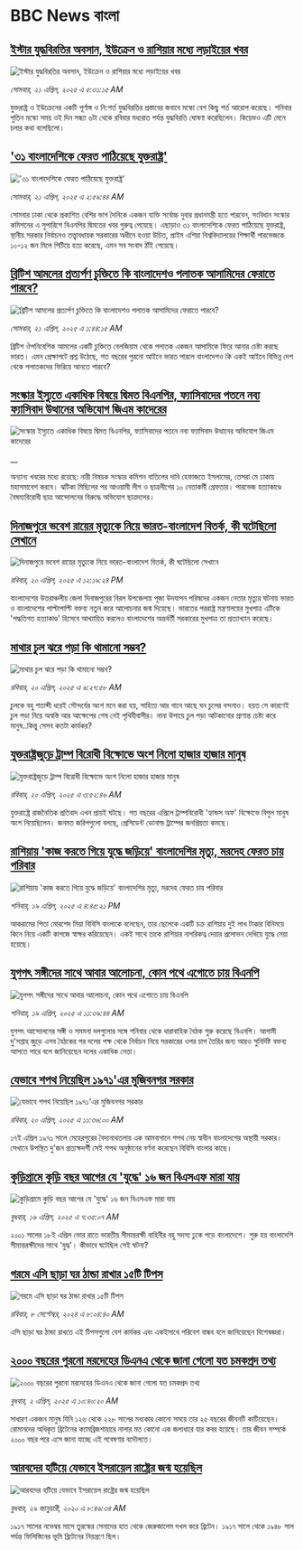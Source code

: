 # BBC News বাংলা## [ইস্টার যুদ্ধবিরতির অবসান, ইউক্রেন ও রাশিয়ার মধ্যে লড়াইয়ের খবর](https://www.bbc.com/bengali/articles/cgenzyzwrn8o?at_campaign=githubrss)![ইস্টার যুদ্ধবিরতির অবসান, ইউক্রেন ও রাশিয়ার মধ্যে লড়াইয়ের খবর](https://ichef.bbci.co.uk/ace/standard/240/cpsprodpb/27ce/live/35241950-1e5f-11f0-80b3-83959215671c.jpg)_সোমবার, ২১ এপ্রিল, ২০২৫ এ ৫:৩১:১৫ AM_যুক্তরাষ্ট্র ও ইউক্রেনের একটি পূর্ণাঙ্গ ও নি:শর্ত যুদ্ধবিরতির প্রস্তাবের জবাবে মস্কো বেশ কিছু শর্ত আরোপ করেছে। শনিবার পুতিন মস্কো সময় ওই দিন সন্ধ্যা ৬টা থেকে রবিবার মধ্যরাত পর্যন্ত যুদ্ধবিরতি ঘোষণা করেছিলেন। কিয়েভও এটি মেনে চলার কথা বলেছিলো।## ['৩১ বাংলাদেশিকে ফেরত পাঠিয়েছে যুক্তরাষ্ট্র'](https://www.bbc.com/bengali/articles/cvgp5r9nwkeo?at_campaign=githubrss)!['৩১ বাংলাদেশিকে ফেরত পাঠিয়েছে যুক্তরাষ্ট্র'](https://ichef.bbci.co.uk/ace/standard/240/cpsprodpb/d849/live/8393af00-1e56-11f0-bb64-6917e3c17e58.jpg)_সোমবার, ২১ এপ্রিল, ২০২৫ এ ২:৫৯:৪৪ AM_সোমবার ঢাকা থেকে প্রকাশিত বেশির ভাগ দৈনিকে একজন ব্যক্তি সর্বোচ্চ দুবার প্রধানমন্ত্রী হতে পারবেন, সংবিধান সংস্কার কমিশনের এ সুপারিশে বিএনপির দ্বিমতের  খবর গুরুত্ব পেয়েছে। এছাড়াও ৩১ বাংলাদেশিকে ফেরত পাঠিয়েছে যুক্তরাষ্ট্র, স্থানীয় সরকার নির্বাচনও তত্ত্বাবধায়ক সরকারের অধীনে হওয়া উচিত, প্রাইম এশিয়া বিশ্ববিদ্যালয়ের শিক্ষার্থী পারভেজকে ১০-১২ জন মিলে পিটিয়ে হত্য করেছে, এমন সব সংবাদ ঠাঁই পেয়েছে।## [ব্রিটিশ আমলের প্রত্যর্পণ চুক্তিতে কি বাংলাদেশও পলাতক আসামিদের ফেরাতে পারবে?](https://www.bbc.com/bengali/articles/cr78llj24n4o?at_campaign=githubrss)![ব্রিটিশ আমলের প্রত্যর্পণ চুক্তিতে কি বাংলাদেশও পলাতক আসামিদের ফেরাতে পারবে?](https://ichef.bbci.co.uk/ace/standard/240/cpsprodpb/6d62/live/4f434700-1de9-11f0-b1b3-7358f8d35a35.jpg)_সোমবার, ২১ এপ্রিল, ২০২৫ এ ১:৪৪:১৫ AM_ব্রিটিশ ঔপনিবেশিক আমলের একটি চুক্তিতে বেলজিয়াম থেকে পলাতক একজন আসামিকে ফিরে আনার চেষ্টা করছে ভারত। এমন প্রেক্ষাপটে প্রশ্ন উঠেছে, শত বছরের পুরনো আইনে ভারত পারলে বাংলাদেশও কি একই আইনে বিভিন্ন দেশ থেকে পলাতকদের ফিরিয়ে আনতে পারবে?## [সংস্কার ইস্যুতে একাধিক বিষয়ে দ্বিমত বিএনপির, ফ্যাসিবাদের পতনে নব্য ফ্যাসিবাদ উত্থানের অভিযোগ জিএম কাদেরের](https://www.bbc.co.uk/bengali/live/cglx663ww00t?at_campaign=githubrss)![সংস্কার ইস্যুতে একাধিক বিষয়ে দ্বিমত বিএনপির, ফ্যাসিবাদের পতনে নব্য ফ্যাসিবাদ উত্থানের অভিযোগ জিএম কাদেরের](https://ichef.bbci.co.uk/ace/standard/240/cpsprodpb/35b1/live/b76e5cc0-1dfd-11f0-b1b3-7358f8d35a35.jpg)__অন্যান্য খবরের মধ্যে রয়েছে: নারী বিষয়ক সংস্কার কমিশন বাতিলের দাবি হেফাজতে ইসলামের, তেসরা মে ঢাকায় মহাসমাবেশ করবে। ঝটিকা মিছিলের পর আওয়ামী লীগ ও ছাত্রলীগের ১০ নেতাকর্মী গ্রেফতার। পারভেজ হত্যাকাণ্ডে বৈষম্যবিরোধী ছাত্র আন্দোলনের বিরুদ্ধে অভিযোগ ছাত্রদলের।## [দিনাজপুরে ভবেশ রায়ের মৃত্যুকে নিয়ে ভারত-বাংলাদেশ বিতর্ক, কী ঘটেছিলো সেখানে](https://www.bbc.com/bengali/articles/czx1grqnv2yo?at_campaign=githubrss)![দিনাজপুরে ভবেশ রায়ের মৃত্যুকে নিয়ে ভারত-বাংলাদেশ বিতর্ক, কী ঘটেছিলো সেখানে](https://ichef.bbci.co.uk/ace/standard/240/cpsprodpb/b584/live/8e661230-1ddc-11f0-b265-abe347419ae3.jpg)_রবিবার, ২০ এপ্রিল, ২০২৫ এ ১২:১৯:২৪ PM_বাংলাদেশের উত্তরাঞ্চলীয় জেলা দিনাজপুরের বিরল উপজেলায় পূজা উদযাপন পরিষদের একজন নেতার মৃত্যুর ঘটনায় ভারত ও বাংলাদেশের পাল্টাপাল্টি  বক্তব্য নতুন করে আলোচনার জন্ম দিয়েছে। ভারতের পররাষ্ট্র মন্ত্রণালয়ের মুখপাত্র এটিকে 'পদ্ধতিগত হত্যাকাণ্ড' হিসেবে আখ্যায়িত করলেও বাংলাদেশের অন্তর্বর্তী সরকারের মুখপাত্র তা প্রত্যাখ্যান করেছে।## [মাথার চুল ঝরে পড়া কি থামানো সম্ভব?](https://www.bbc.com/bengali/articles/cz0115900myo?at_campaign=githubrss)![মাথার চুল ঝরে পড়া কি থামানো সম্ভব?](https://ichef.bbci.co.uk/ace/standard/240/cpsprodpb/db72/live/67a440c0-1db1-11f0-b265-abe347419ae3.jpg)_রবিবার, ২০ এপ্রিল, ২০২৫ এ ৬:২৭:৫৮ AM_চুলকে বহু শতাব্দী ধরেই সৌন্দর্যের অংশ মনে করা হয়, সাহিত্য আর গানে আছে ঘন চুলের বন্দনাও। হয়ত সে কারণেই চুল পড়া নিয়ে অস্বস্তি আর আক্ষেপের শেষ নেই পৃথিবীবাসীর। নানা উপায়ে চুল পড়া আটকানোর প্রাণান্ত চেষ্টা করে মানুষ..কিন্তু সেসব কতটা কার্যকর?## [যুক্তরাষ্ট্রজুড়ে ট্রাম্প বিরোধী বিক্ষোভে অংশ নিলো হাজার হাজার মানুষ](https://www.bbc.com/bengali/articles/cgenx2lx8yyo?at_campaign=githubrss)![যুক্তরাষ্ট্রজুড়ে ট্রাম্প বিরোধী বিক্ষোভে অংশ নিলো হাজার হাজার মানুষ](https://ichef.bbci.co.uk/ace/standard/240/cpsprodpb/33db/live/04f72ba0-1d97-11f0-b3f2-f545856c1d66.jpg)_রবিবার, ২০ এপ্রিল, ২০২৫ এ ৩:৫২:৪৬ AM_যুক্তরাষ্ট্রে রাজনৈতিক প্রতিবাদ এখন প্রায়ই ঘটছে। গত বছরের এপ্রিলে ট্রাম্পবিরোধী 'হ্যান্ডস অফ' বিক্ষোভে বিপুল মানুষ অংশ নিয়েছিলেন। জনমত জরিপগুলো বলছে, প্রেসিডেন্ট ডোনাল্ড ট্রাম্পের জনপ্রিয়তা কমছে।## [রাশিয়ায় 'কাজ করতে গিয়ে যুদ্ধে জড়িয়ে' বাংলাদেশির মৃত্যু, মরদেহ ফেরত চায় পরিবার](https://www.bbc.com/bengali/articles/c99p7y3mg83o?at_campaign=githubrss)![রাশিয়ায় 'কাজ করতে গিয়ে যুদ্ধে জড়িয়ে' বাংলাদেশির মৃত্যু, মরদেহ ফেরত চায় পরিবার](https://ichef.bbci.co.uk/ace/standard/240/cpsprodpb/6068/live/7da1ca80-1d36-11f0-b265-abe347419ae3.jpg)_শনিবার, ১৯ এপ্রিল, ২০২৫ এ ৪:৪৫:২১ PM_আকরামের পিতা মোরশেদ মিয়া বিবিসি বাংলাকে বলেছেন, তার ছেলেকে একটি চক্র রাশিয়ায় দুই লাখ টাকার বিনিময়ে কিনে নিয়ে একটি কাগজে স্বাক্ষর করিয়েছেন। একই সাথে তাকে রাশিয়ার নাগরিকত্ব দেয়ার প্রলোভন দেখিয়ে যুদ্ধে নেয়া হয়েছে।## [যুগপৎ সঙ্গীদের সাথে আবার আলোচনা, কোন পথে এগোতে চায়  বিএনপি](https://www.bbc.com/bengali/articles/c1wd9n4d0z8o?at_campaign=githubrss)![যুগপৎ সঙ্গীদের সাথে আবার আলোচনা, কোন পথে এগোতে চায়  বিএনপি](https://ichef.bbci.co.uk/ace/standard/240/cpsprodpb/bd78/live/3cbbbb60-1d0a-11f0-9429-d548d8dbbe98.jpg)_শনিবার, ১৯ এপ্রিল, ২০২৫ এ ১১:৩৯:৪৪ AM_যুগপৎ আন্দোলনের সঙ্গী ও সমমনা দলগুলোর সঙ্গে শনিবার থেকে ধারাবাহিক বৈঠক শুরু করেছে বিএনপি। আগামী দু'সপ্তাহ জুড়ে এসব বৈঠকের পর দলের পক্ষ থেকে নির্বাচন নিয়ে সরকারের ওপর চাপ তৈরির জন্য আরও সুনির্দিষ্ট বক্তব্য আসতে পারে বলে জানিয়েছেন দলের একাধিক নেতা।## [যেভাবে শপথ নিয়েছিল ১৯৭১'এর মুজিবনগর সরকার](https://www.bbc.com/bengali/articles/cj9ey4g41rvo?at_campaign=githubrss)![যেভাবে শপথ নিয়েছিল ১৯৭১'এর মুজিবনগর সরকার](https://ichef.bbci.co.uk/ace/standard/240/cpsprodpb/f43b/live/97da9a00-1dd9-11f0-80b3-83959215671c.jpg)_রবিবার, ২০ এপ্রিল, ২০২৫ এ ১১:৩৬:০০ AM_১৭ই এপ্রিল ১৯৭১ সালে মেহেরপুরের বৈদ্যনাথতলায় এক আমবাগানে শপথ নেয় স্বাধীন বাংলাদেশের অস্থায়ী সরকার। সেখানে উপস্থিত দু'জন প্রত্যক্ষদর্শী সেই শপথ অনুষ্ঠানের বর্ণনা করেছেন বিবিসি বাংলার কাছে।## [কুড়িগ্রামে কুড়ি বছর আগের যে 'যুদ্ধে' ১৬ জন বিএসএফ মারা যায়](https://www.bbc.com/bengali/articles/c4g7z0wjz00o?at_campaign=githubrss)![কুড়িগ্রামে কুড়ি বছর আগের যে 'যুদ্ধে' ১৬ জন বিএসএফ মারা যায়](https://ichef.bbci.co.uk/ace/standard/240/cpsprodpb/ea92/live/7b1901c0-1a8e-11f0-8a1e-3ff815141b98.jpg)_বুধবার, ১৬ এপ্রিল, ২০২৫ এ ৭:৩৫:০৭ AM_২০০১ সালের ১৮ই এপ্রিল ভোর রাতে ভারতীয় সীমান্তরক্ষী বাহিনীর বহু সদস্য ঢুকে পড়ে বাংলাদেশে। শুরু হয় বাংলাদেশি সীমান্তরক্ষীদের সাথে 'যুদ্ধ'। কীভাবে ঘটেছিল সেই ঘটনা?## [গরমে এসি ছাড়া ঘর ঠান্ডা রাখার ১৫টি টিপস](https://www.bbc.com/bengali/articles/c4n1n0n0re8o?at_campaign=githubrss)![গরমে এসি ছাড়া ঘর ঠান্ডা রাখার ১৫টি টিপস](https://ichef.bbci.co.uk/ace/standard/240/cpsprodpb/20df/live/4ff9c200-1359-11ef-99fd-a7e7c6acfe47.jpg)_রবিবার, ৮ সেপ্টেম্বর, ২০২৪ এ ৮:০৪:৪০ AM_এসি ছাড়া ঘর ঠান্ডা রাখতে এই টিপসগুলো বেশ কার্যকর এবং একইসাথে পরিবেশ বান্ধব বলে জানিয়েছেন বিশেষজ্ঞরা।## [২০০০ বছরের পুরনো মরদেহের ডিএনএ থেকে জানা গেলো যত চমকপ্রদ তথ্য](https://www.bbc.com/bengali/articles/cerlx12d9j1o?at_campaign=githubrss)![২০০০ বছরের পুরনো মরদেহের ডিএনএ থেকে জানা গেলো যত চমকপ্রদ তথ্য](https://ichef.bbci.co.uk/ace/standard/240/cpsprodpb/83e0/live/0f3687e0-a094-11ee-b9a7-c91b9dfa91e5.jpg)_বুধবার, ২ এপ্রিল, ২০২৫ এ ১০:৪০:২০ AM_সাধারণ একজন মানুষ যিনি ১২৬ থেকে ২২৮ সালের মধ্যকার কোনো সময়ে তার ২৫ বছরের জীবনটি কাটিয়েছেন। রোমানদের অধিকৃত ব্রিটেনের ক্যামব্রিজশায়ারে নালার মত কোনো এক জলাধারে যার কবর হয়েছে। তার জীবন সম্পর্কে ২০০০ বছর পরে এসে জানা যাচ্ছে এই গবেষণার বদৌলতে।## [আরবদের হটিয়ে যেভাবে ইসরায়েল রাষ্ট্রের জন্ম হয়েছিল](https://www.bbc.com/bengali/news-40351128?at_campaign=githubrss)![আরবদের হটিয়ে যেভাবে ইসরায়েল রাষ্ট্রের জন্ম হয়েছিল](https://ichef.bbci.co.uk/ace/standard/240/cpsprodpb/E823/production/_96572495_615c50f6-ef2a-4927-81d7-abe707054460.jpg)_বুধবার, ২৯ জানুয়ারী, ২০২০ এ ৮:৪৬:৩৪ AM_১৯১৭ সালের নভেম্বর মাসে তুরস্কের সেনাদের হাত থেকে জেরুজালেম দখল করে ব্রিটেন। ১৯১৭ সালে থেকে ১৯৪৮ সাল পর্যন্ত ফিলিস্তিনের ভূমি ব্রিটেনের নিয়ন্ত্রণে ছিল।